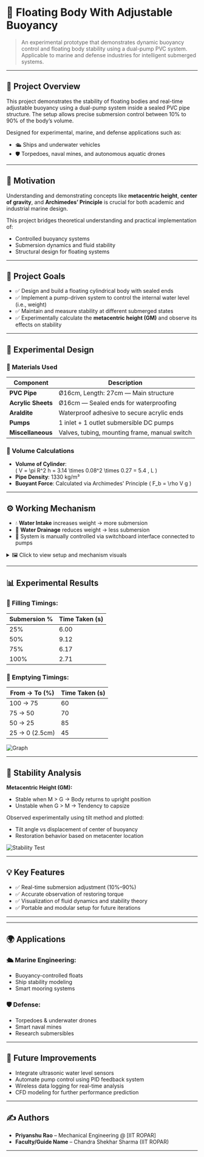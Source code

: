 # 🛶 Floating Body With Adjustable Buoyancy

> An experimental prototype that demonstrates dynamic buoyancy control and floating body stability using a dual-pump PVC system. Applicable to marine and defense industries for intelligent submerged systems.

---

## 📌 Project Overview

This project demonstrates the stability of floating bodies and real-time adjustable buoyancy using a dual-pump system inside a sealed PVC pipe structure. The setup allows precise submersion control between 10% to 90% of the body’s volume.

Designed for experimental, marine, and defense applications such as:
- 🛳️ Ships and underwater vehicles
- 🛡️ Torpedoes, naval mines, and autonomous aquatic drones

---

## 🎯 Motivation

Understanding and demonstrating concepts like **metacentric height**, **center of gravity**, and **Archimedes’ Principle** is crucial for both academic and industrial marine design.

This project bridges theoretical understanding and practical implementation of:
- Controlled buoyancy systems
- Submersion dynamics and fluid stability
- Structural design for floating systems

---

## 🧪 Project Goals

- ✅ Design and build a floating cylindrical body with sealed ends
- ✅ Implement a pump-driven system to control the internal water level (i.e., weight)
- ✅ Maintain and measure stability at different submerged states
- ✅ Experimentally calculate the **metacentric height (GM)** and observe its effects on stability

---

## 🧱 Experimental Design

### 🔧 Materials Used
| Component        | Description                                      |
|------------------|--------------------------------------------------|
| **PVC Pipe**     | Ø16cm, Length: 27cm — Main structure              |
| **Acrylic Sheets** | Ø16cm — Sealed ends for waterproofing          |
| **Araldite**     | Waterproof adhesive to secure acrylic ends       |
| **Pumps**        | 1 inlet + 1 outlet submersible DC pumps          |
| **Miscellaneous**| Valves, tubing, mounting frame, manual switch   |

### 📐 Volume Calculations
- **Volume of Cylinder**:  
  \( V = \pi R^2 h = 3.14 \times 0.08^2 \times 0.27 = 5.4 \, L \)
- **Pipe Density**: 1330 kg/m³  
- **Buoyant Force**: Calculated via Archimedes' Principle \( F_b = \rho V g \)

---

## ⚙️ Working Mechanism

- 💧 **Water Intake** increases weight → more submersion  
- 💨 **Water Drainage** reduces weight → less submersion  
- 🧠 System is manually controlled via switchboard interface connected to pumps

<details>
<summary>🖼 Click to view setup and mechanism visuals</summary>

![Design Diagram]([docs/design_diagram.png](https://github.com/user-attachments/assets/70bcc30e-4117-438e-bf2a-729d912dfbd3))  
![Prototype Setup](https://github.com/user-attachments/assets/42f2f616-7cdb-45d4-b936-3ac8d98dff50)  
![Working Mechanism](docs/working_mechanism.gif)

</details>

---

## 📊 Experimental Results

### 🧃 Filling Timings:

| Submersion % | Time Taken (s) |
|--------------|----------------|
| 25%          | 6.00           |
| 50%          | 9.12           |
| 75%          | 6.17           |
| 100%         | 2.71           |

### 🌊 Emptying Timings:

| From → To (%) | Time Taken (s) |
|---------------|----------------|
| 100 → 75      | 60             |
| 75 → 50       | 70             |
| 50 → 25       | 85             |
| 25 → 0 (2.5cm) | 45             |

![Graph](media/submersion_graphs.png)

---

## 🧠 Stability Analysis

**Metacentric Height (GM):**
- Stable when M > G → Body returns to upright position
- Unstable when G > M → Tendency to capsize

Observed experimentally using tilt method and plotted:
- Tilt angle vs displacement of center of buoyancy
- Restoration behavior based on metacenter location

![Stability Test](media/metacentric_experiment.png)

---

## 💡 Key Features

- ✅ Real-time submersion adjustment (10%–90%)
- ✅ Accurate observation of restoring torque
- ✅ Visualization of fluid dynamics and stability theory
- ✅ Portable and modular setup for future iterations

---


---

## 🌍 Applications

### 🛳️ Marine Engineering:
- Buoyancy-controlled floats
- Ship stability modeling
- Smart mooring systems

### 🛡️ Defense:
- Torpedoes & underwater drones
- Smart naval mines
- Research submersibles

---

## 🚀 Future Improvements

- Integrate ultrasonic water level sensors  
- Automate pump control using PID feedback system  
- Wireless data logging for real-time analysis  
- CFD modeling for further performance prediction  

---

## ✍️ Authors

- **Priyanshu Rao** – Mechanical Engineering @ [IIT ROPAR]  
- **Faculty/Guide Name** – Chandra Shekhar Sharma (IIT ROPAR)

---



